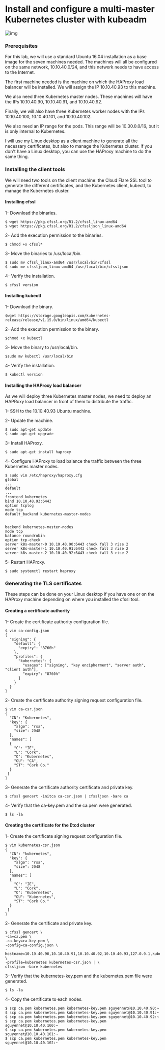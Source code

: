 # Install and configure a multi-master Kubernetes cluster with kubeadm 
![img](https://github.com/apurvabhandari/kubernetes/blob/master/kubernets-logo.png)

### Prerequisites
For this lab, we will use a standard Ubuntu 16.04 installation as a base image for the seven machines needed. The machines will all be configured on the same network, 10.10.40.0/24, and this network needs to have access to the Internet.

The first machine needed is the machine on which the HAProxy load balancer will be installed. We will assign the IP 10.10.40.93 to this machine.

We also need three Kubernetes master nodes. These machines will have the IPs 10.10.40.90, 10.10.40.91, and 10.10.40.92.

Finally, we will also have three Kubernetes worker nodes with the IPs 10.10.40.100, 10.10.40.101, and 10.10.40.102.

We also need an IP range for the pods. This range will be 10.30.0.0/16, but it is only internal to Kubernetes.

I will use my Linux desktop as a client machine to generate all the necessary certificates, but also to manage the Kubernetes cluster. If you don't have a Linux desktop, you can use the HAProxy machine to do the same thing.

### Installing the client tools
We will need two tools on the client machine: the Cloud Flare SSL tool to generate the different certificates, and the Kubernetes client, kubectl, to manage the Kubernetes cluster.

#### Installing cfssl
1- Download the binaries.

```
$ wget https://pkg.cfssl.org/R1.2/cfssl_linux-amd64
$ wget https://pkg.cfssl.org/R1.2/cfssljson_linux-amd64
```

2- Add the execution permission to the binaries.

`$ chmod +x cfssl*`

3- Move the binaries to /usr/local/bin.

```
$ sudo mv cfssl_linux-amd64 /usr/local/bin/cfssl
$ sudo mv cfssljson_linux-amd64 /usr/local/bin/cfssljson
```

4- Verify the installation.

`$ cfssl version`

#### Installing kubectl
1- Download the binary.
```
$wget https://storage.googleapis.com/kubernetes-release/release/v1.15.0/bin/linux/amd64/kubectl
```
2- Add the execution permission to the binary.
```
$chmod +x kubectl
```
3- Move the binary to /usr/local/bin.
```
$sudo mv kubectl /usr/local/bin
```
4- Verify the installation.
```
$ kubectl version
```

#### Installing the HAProxy load balancer
As we will deploy three Kubernetes master nodes, we need to deploy an HAPRoxy load balancer in front of them to distribute the traffic.

1- SSH to the 10.10.40.93 Ubuntu machine.

2- Update the machine.
```
$ sudo apt-get update
$ sudo apt-get upgrade
```
3- Install HAProxy.
```
$ sudo apt-get install haproxy
```
4- Configure HAProxy to load balance the traffic between the three Kubernetes master nodes.
```
$ sudo vim /etc/haproxy/haproxy.cfg
global
...
default
...
frontend kubernetes
bind 10.10.40.93:6443
option tcplog
mode tcp
default_backend kubernetes-master-nodes


backend kubernetes-master-nodes
mode tcp
balance roundrobin
option tcp-check
server k8s-master-0 10.10.40.90:6443 check fall 3 rise 2
server k8s-master-1 10.10.40.91:6443 check fall 3 rise 2
server k8s-master-2 10.10.40.92:6443 check fall 3 rise 2
```
5- Restart HAProxy.
```
$ sudo systemctl restart haproxy
```
### Generating the TLS certificates
These steps can be done on your Linux desktop if you have one or on the HAProxy machine depending on where you installed the cfssl tool.

#### Creating a certificate authority
1- Create the certificate authority configuration file.
```
$ vim ca-config.json
{
  "signing": {
    "default": {
      "expiry": "8760h"
    },
    "profiles": {
      "kubernetes": {
        "usages": ["signing", "key encipherment", "server auth", "client auth"],
        "expiry": "8760h"
      }
    }
  }
}
```
2- Create the certificate authority signing request configuration file.
```
$ vim ca-csr.json
{
  "CN": "Kubernetes",
  "key": {
    "algo": "rsa",
    "size": 2048
  },
  "names": [
  {
    "C": "IE",
    "L": "Cork",
    "O": "Kubernetes",
    "OU": "CA",
    "ST": "Cork Co."
  }
 ]
}
```
3- Generate the certificate authority certificate and private key.
```
$ cfssl gencert -initca ca-csr.json | cfssljson -bare ca
```
4- Verify that the ca-key.pem and the ca.pem were generated.
```
$ ls -la
```
#### Creating the certificate for the Etcd cluster
1- Create the certificate signing request configuration file.
```
$ vim kubernetes-csr.json
{
  "CN": "kubernetes",
  "key": {
    "algo": "rsa",
    "size": 2048
  },
  "names": [
  {
    "C": "IE",
    "L": "Cork",
    "O": "Kubernetes",
    "OU": "Kubernetes",
    "ST": "Cork Co."
  }
 ]
}
```
2- Generate the certificate and private key.
```
$ cfssl gencert \
-ca=ca.pem \
-ca-key=ca-key.pem \
-config=ca-config.json \
-hostname=10.10.40.90,10.10.40.91,10.10.40.92,10.10.40.93,127.0.0.1,kubernetes.default \
-profile=kubernetes kubernetes-csr.json | \
cfssljson -bare kubernetes
```
3- Verify that the kubernetes-key.pem and the kubernetes.pem file were generated.
```
$ ls -la
```
4- Copy the certificate to each nodes.
```
$ scp ca.pem kubernetes.pem kubernetes-key.pem sguyennet@10.10.40.90:~
$ scp ca.pem kubernetes.pem kubernetes-key.pem sguyennet@10.10.40.91:~
$ scp ca.pem kubernetes.pem kubernetes-key.pem sguyennet@10.10.40.92:~
$ scp ca.pem kubernetes.pem kubernetes-key.pem sguyennet@10.10.40.100:~
$ scp ca.pem kubernetes.pem kubernetes-key.pem sguyennet@10.10.40.101:~
$ scp ca.pem kubernetes.pem kubernetes-key.pem sguyennet@10.10.40.102:~
```

